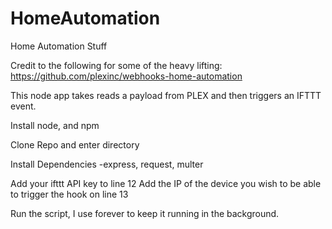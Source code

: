 # HomeAutomation
Home Automation Stuff

Credit to the following for some of the heavy lifting:
  https://github.com/plexinc/webhooks-home-automation

This node app takes reads a payload from PLEX and then triggers an IFTTT event.

Install node, and npm

Clone Repo and enter directory

Install Dependencies
  -express, request, multer
  
Add your ifttt API key to line 12
Add the IP of the device you wish to be able to trigger the hook on line 13

Run the script,  I use forever to keep it running in the background.
